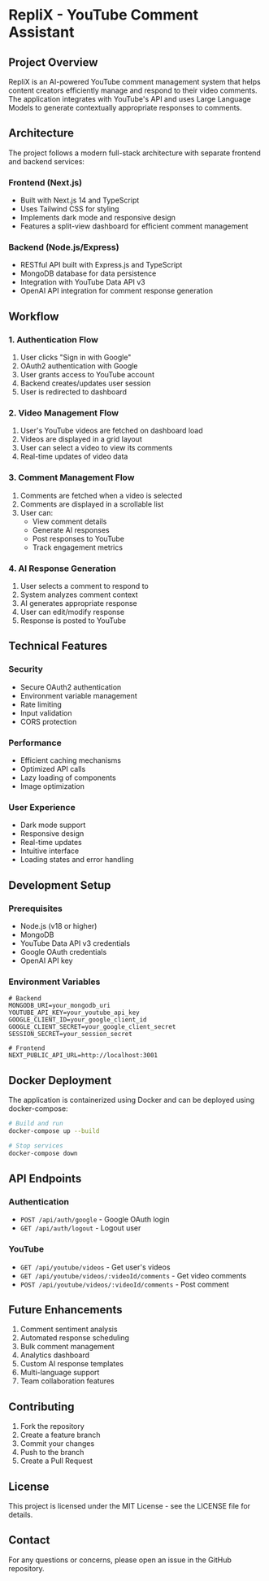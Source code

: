# RepliX - YouTube Comment Assistant

## Project Overview
RepliX is an AI-powered YouTube comment management system that helps content creators efficiently manage and respond to their video comments. The application integrates with YouTube's API and uses Large Language Models to generate contextually appropriate responses to comments.

## Architecture
The project follows a modern full-stack architecture with separate frontend and backend services:

### Frontend (Next.js)
- Built with Next.js 14 and TypeScript
- Uses Tailwind CSS for styling
- Implements dark mode and responsive design
- Features a split-view dashboard for efficient comment management

### Backend (Node.js/Express)
- RESTful API built with Express.js and TypeScript
- MongoDB database for data persistence
- Integration with YouTube Data API v3
- OpenAI API integration for comment response generation

## Workflow

### 1. Authentication Flow
1. User clicks "Sign in with Google"
2. OAuth2 authentication with Google
3. User grants access to YouTube account
4. Backend creates/updates user session
5. User is redirected to dashboard

### 2. Video Management Flow
1. User's YouTube videos are fetched on dashboard load
2. Videos are displayed in a grid layout
3. User can select a video to view its comments
4. Real-time updates of video data

### 3. Comment Management Flow
1. Comments are fetched when a video is selected
2. Comments are displayed in a scrollable list
3. User can:
   - View comment details
   - Generate AI responses
   - Post responses to YouTube
   - Track engagement metrics

### 4. AI Response Generation
1. User selects a comment to respond to
2. System analyzes comment context
3. AI generates appropriate response
4. User can edit/modify response
5. Response is posted to YouTube

## Technical Features

### Security
- Secure OAuth2 authentication
- Environment variable management
- Rate limiting
- Input validation
- CORS protection

### Performance
- Efficient caching mechanisms
- Optimized API calls
- Lazy loading of components
- Image optimization

### User Experience
- Dark mode support
- Responsive design
- Real-time updates
- Intuitive interface
- Loading states and error handling

## Development Setup

### Prerequisites
- Node.js (v18 or higher)
- MongoDB
- YouTube Data API v3 credentials
- Google OAuth credentials
- OpenAI API key

### Environment Variables
```env
# Backend
MONGODB_URI=your_mongodb_uri
YOUTUBE_API_KEY=your_youtube_api_key
GOOGLE_CLIENT_ID=your_google_client_id
GOOGLE_CLIENT_SECRET=your_google_client_secret
SESSION_SECRET=your_session_secret

# Frontend
NEXT_PUBLIC_API_URL=http://localhost:3001
```

## Docker Deployment
The application is containerized using Docker and can be deployed using docker-compose:

```bash
# Build and run
docker-compose up --build

# Stop services
docker-compose down
```

## API Endpoints

### Authentication
- `POST /api/auth/google` - Google OAuth login
- `GET /api/auth/logout` - Logout user

### YouTube
- `GET /api/youtube/videos` - Get user's videos
- `GET /api/youtube/videos/:videoId/comments` - Get video comments
- `POST /api/youtube/videos/:videoId/comments` - Post comment

## Future Enhancements
1. Comment sentiment analysis
2. Automated response scheduling
3. Bulk comment management
4. Analytics dashboard
5. Custom AI response templates
6. Multi-language support
7. Team collaboration features

## Contributing
1. Fork the repository
2. Create a feature branch
3. Commit your changes
4. Push to the branch
5. Create a Pull Request

## License
This project is licensed under the MIT License - see the LICENSE file for details.

## Contact
For any questions or concerns, please open an issue in the GitHub repository. 